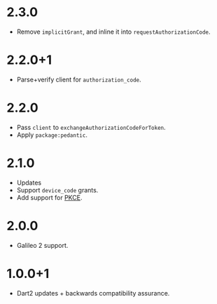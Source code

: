 # 2.3.0
* Remove `implicitGrant`, and inline it into `requestAuthorizationCode`.

# 2.2.0+1
* Parse+verify client for `authorization_code`.

# 2.2.0
* Pass `client` to `exchangeAuthorizationCodeForToken`.
* Apply `package:pedantic`.

# 2.1.0
* Updates
* Support `device_code` grants.
* Add support for [PKCE](https://tools.ietf.org/html/rfc7636).

# 2.0.0
* Galileo 2 support.

# 1.0.0+1
* Dart2 updates + backwards compatibility assurance.
